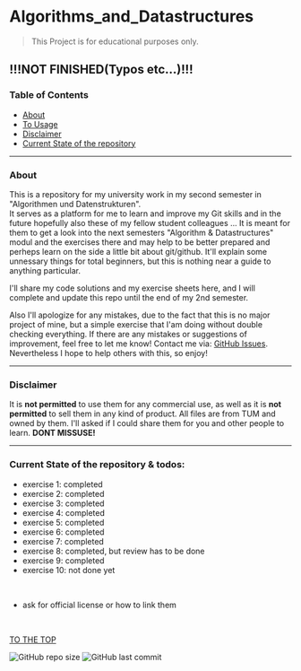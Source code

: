 # Algorithms_and_Datastructures

> This Project is for educational purposes only.

**!!!NOT FINISHED(Typos etc...)!!!**
 ---

### Table of Contents
- [About](#about)
- [To Usage](Usage.md)
- [Disclaimer](#disclaimer)
- [Current State of the repository](#current-state-of-excercises--todos)

---

### About
This is a repository for my university work in my second semester in "Algorithmen und Datenstrukturen".  
It serves as a platform for me to learn and improve my Git skills and in the future hopefully also these of my fellow student colleagues ... It is meant for them to get a look into the next semesters "Algorithm & Datastructures" modul and the exercises there and may help to be better prepared and perheps learn on the side a little bit about git/github. It'll explain some unnessary things for total beginners, but this is nothing near a guide to anything particular.  

I'll share my code solutions and my exercise sheets here, and I will complete and update this repo until the end of my 2nd semester.  

Also I'll apologize for any mistakes, due to the fact that this is no major project of mine, but a simple exercise that I'am doing without double checking everything. If there are any mistakes or suggestions of improvement, feel free to let me know! Contact me via: [GitHub Issues](https://github.com/atlas976/Algorithms_and_Datastructures/issues).  
Nevertheless I hope to help others with this, so enjoy!

---

### Disclaimer

It is **not permitted** to use them for any commercial use, as well as it is **not permitted** to sell them in any kind of product. All files are from TUM and owned by them. I'll asked if I could share them for you and other people to learn. **DONT MISSUSE!**

---

### Current State of the repository & todos: 

- exercise 1: completed
- exercise 2: completed
- exercise 3: completed
- exercise 4: completed
- exercise 5: completed
- exercise 6: completed
- exercise 7: completed
- exercise 8: completed, but review has to be done
- exercise 9: completed
- exercise 10: not done yet 

<br>


- ask for official license or how to link them


<br>

[TO THE TOP](#algorithms_and_datastructures)

![GitHub repo size](https://img.shields.io/github/repo-size/atlas976/Algorithms_and_Datastructures)
![GitHub last commit](https://img.shields.io/github/last-commit/atlas976/Algorithms_and_Datastructures)

